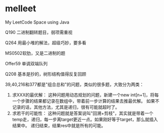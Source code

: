 # melleet
My LeetCode Space using Java



Q190 二进制翻转题目，弱项需重视

Q264 用最小堆的解法，超级巧妙，要多看

MS0502软肋，又是二进制的题

Offer59 单调双端队列

Q208 基本是抄的，树形结构值得反复回顾

39,40,216和377都是"组合总和"的问题，类似的很多题，大致分为两类：
1. 求XXX的最优解：
这种问题用动态规划的问题，新建一个new int[n+1]，将每一个步骤的结果都记录在数组中，带着前一步计算的结果去推最优解。
如果不记录的话，其他方法，尤其是递归，很有可能就超时了。
2. 求若干的可能性：
这种问题就是答案说叫"回溯+剪枝"，其实就是带着一个temp走，递归，每一步离target更近一点。如果刚好等于target，那么就插入结果中。
递归结束，结果res中就是所有的可能。

